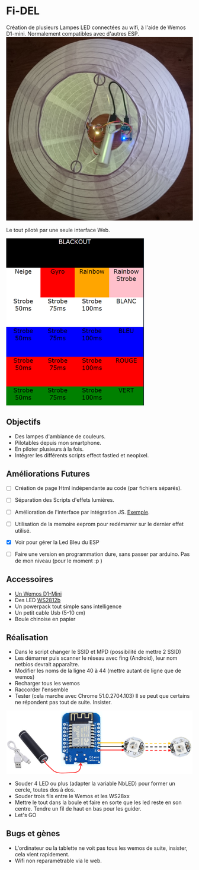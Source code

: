 # Fi-DEL
Création de plusieurs Lampes LED connectées au wifi, à l'aide de Wemos D1-mini. Normalement compatibles avec d'autres ESP.
![Fi-DEL](https://github.com/Miauto/Fi-DEL/blob/master/images/Fi-DEL.png?raw=true "Fi-DEL")

Le tout piloté par une seule interface Web.

![Web](https://github.com/Miauto/Fi-DEL/blob/master/images/Web.png?raw=true "Web")

## Objectifs
  - Des lampes d'ambiance de couleurs.
  - Pilotables depuis mon smartphone.
  - En piloter plusieurs à la fois.
  - Intégrer les différents scripts effect fastled et neopixel.
   
## Améliorations Futures
- [ ] Création de page Html indépendante au code (par fichiers séparés).
- [ ] Séparation des Scripts d'effets lumières.
- [ ] Amélioration de l'interface par intégration JS. [Exemple](http://www.jqueryrain.com/?vMUktPIX "Exemple").
- [ ] Utilisation de la memoire eeprom pour redémarrer sur le dernier effet utilisé.
- [x] Voir pour gérer la Led Bleu du ESP
- [ ] Faire une version en programmation dure, sans passer par arduino. Pas de mon niveau (pour le moment :p )


## Accessoires

* [Un Wemos D1-Mini](http://www.wemos.cc/Products/d1_mini.html "Un Wemos D1-Mini")
* Des LED [WS2812b](http://fr.aliexpress.com/item/10-1000pcs-4-Pin-WS2812B-WS2812-LED-Chip-Heatsink-5V-5050-RGB-WS2811-IC-Built-in/32634454437.html "WS2812b")
* Un powerpack tout simple sans intelligence
* Un petit cable Usb (5-10 cm)
* Boule chinoise en papier


## Réalisation

* Dans le script changer le SSID et MPD (possibilité de mettre 2 SSID)
* Les démarrer puis scanner le réseau avec fing (Android), leur nom netbios devrait apparaître.
* Modifier les noms de la ligne 40 à 44 (mettre autant de ligne que de wemos)
* Recharger tous les wemos
* Raccorder l'ensemble
* Tester (cela marche avec Chrome 51.0.2704.103)
    Il se peut que certains ne répondent pas tout de suite. Insister.

![Raccordement](https://github.com/Miauto/Fi-DEL/blob/master/images/Raccordement.png?raw=true "Raccordement")

* Souder 4 LED ou plus (adapter la variable NbLED) pour former un cercle, toutes dos à dos.
* Souder trois fils entre le Wemos et les WS28xx
* Mettre le tout dans la boule et faire en sorte que les led reste en son centre. Tendre un fil de haut en bas pour les guider.
* Let's GO

## Bugs et gènes
- L'ordinateur ou la tablette ne voit pas tous les wemos de suite, insister, cela vient rapidement.
- Wifi non reparamétrable via le web.
